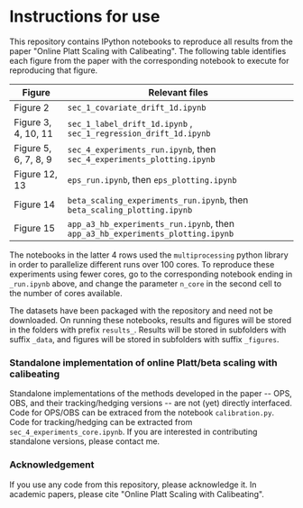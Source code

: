 # Instructions for use

This repository contains IPython notebooks to reproduce all results from the paper "Online Platt Scaling with Calibeating". The following table identifies each figure from the paper with the corresponding notebook to execute for reproducing that figure. 

| Figure  | Relevant files |
| ------------- | ------------- |
| Figure 2  |  `sec_1_covariate_drift_1d.ipynb` |
| Figure 3, 4, 10, 11  | `sec_1_label_drift_1d.ipynb` , `sec_1_regression_drift_1d.ipynb` |
| Figure 5, 6, 7, 8, 9  | `sec_4_experiments_run.ipynb`, then `sec_4_experiments_plotting.ipynb` |
| Figure 12, 13  | `eps_run.ipynb`, then `eps_plotting.ipynb` |
| Figure 14  | `beta_scaling_experiments_run.ipynb`, then `beta_scaling_plotting.ipynb` |
| Figure 15  | `app_a3_hb_experiments_run.ipynb`, then `app_a3_hb_experiments_plotting.ipynb` |

The notebooks in the latter 4 rows used the `multiprocessing` python library in order to parallelize different runs over 100 cores. 
To reproduce these experiments using fewer cores, go to the corresponding notebook ending in `_run.ipynb` above, and change the parameter `n_core` in the second cell to the number of cores available. 

The datasets have been packaged with the repository and need not be downloaded. On running these notebooks, results and figures will be stored in the folders with prefix `results_`. Results will be stored in subfolders with suffix `_data`, and figures will be stored in subfolders with suffix `_figures`. 

### Standalone implementation of online Platt/beta scaling with calibeating

Standalone implementations of the methods developed in the paper -- OPS, OBS, and their tracking/hedging versions -- are not (yet) directly interfaced. Code for OPS/OBS can be extraced from the notebook `calibration.py`. Code for tracking/hedging can be extracted from `sec_4_experiments_core.ipynb`. If you are interested in contributing standalone versions, please contact me. 

### Acknowledgement

If you use any code from this repository, please acknowledge it. In academic papers, please cite "Online Platt Scaling with Calibeating". 
